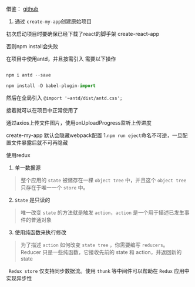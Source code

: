 ## 

借鉴： [ github ](https://github.com/bailicangdu/react-pxq/blob/master/README.md)

1. 通过 ` create-my-app `创建原始项目


初次启动项目时要确保已经下载了react的脚手架 create-react-app

否则npm install会失败

在项目中使用antd，并且按需引入
需要以下操作

```javascript

npm i antd --save

npm install -D babel-plugin-import

```
然后在全局引入 `@import '~antd/dist/antd.css';`

接着就可以在项目中正常使用了

通过axios上传文件图片，使用onUploadProgress监听上传进度


create-my-app 默认会隐藏webpack配置
1.` npm run eject `命名不可逆，一旦配置文件暴露后就不可再隐藏

使用redux

1. 单一数据源

 > 整个应用的 `state` 被储存在一棵 `object tree` 中，并且这个 `object tree` 只存在于唯一一个 `store` 中。

2. `State` 是只读的

  > 唯一改变 `state` 的方法就是触发 `action`，`action` 是一个用于描述已发生事件的普通对象

3. 使用纯函数来执行修改

  > 为了描述 `action` 如何改变 `state tree` ，你需要编写 `reducers`。    
  > Reducer 只是一些纯函数，它接收先前的 state 和 action，并返回新的 state



 ` Redux store` 仅支持同步数据流。使用 `thunk` 等中间件可以帮助在 `Redux` 应用中实现异步性